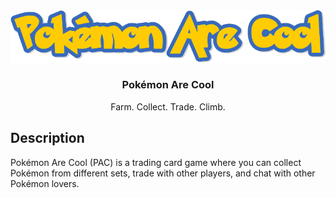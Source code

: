 <center>
    <img src="./assets/logo.png" alt="Pokémon Are Cool logo" />
    <h3>Pokémon Are Cool</h3>
    <p>Farm. Collect. Trade. Climb.</p>
</center>
<h2>Description</h2>
<p>Pokémon Are Cool (PAC) is a trading card game where you can collect Pokémon from different sets, trade with other players, and chat with other Pokémon lovers.</p>